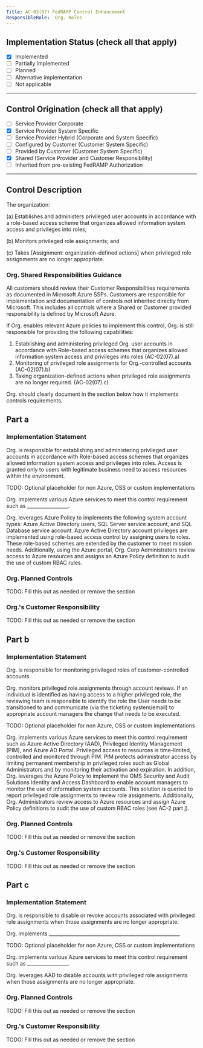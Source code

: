 ```yaml
---
Title: AC-02(07) FedRAMP Control Enhancement
ResponsibleRole:  Org. Roles
---
```

## Implementation Status (check all that apply)

* [x] Implemented
* [ ] Partially implemented
* [ ] Planned
* [ ] Alternative implementation
* [ ] Not applicable

---

## Control Origination (check all that apply)

* [ ] Service Provider Corporate
* [x] Service Provider System Specific
* [ ] Service Provider Hybrid (Corporate and System Specific)
* [ ] Configured by Customer (Customer System Specific)
* [ ] Provided by Customer (Customer System Specific)
* [x] Shared (Service Provider and Customer Responsibility)
* [ ] Inherited from pre-existing FedRAMP Authorization

---

## Control Description

The organization:

(a) Establishes and administers privileged user accounts in accordance with a role-based access scheme that organizes allowed information system access and privileges into roles;

(b) Monitors privileged role assignments; and

(c) Takes [Assignment: organization-defined actions] when privileged role assignments are no longer appropriate.

### Org. Shared Responsibilities Guidance

All customers should review their Customer Responsibilities requirements as documented in Microsoft Azure SSPs. Customers are responsible for implementation and documentation of controls not inherited directly from Microsoft. This includes all controls where a Shared or Customer provided responsibility is defined by Microsoft Azure.

If Org. enables relevant Azure policies to implement this control, Org. is still responsible for providing the following capabilities:

1. Establishing and administering privileged Org. user accounts in accordance with Role-based access schemes that organizes allowed information system access and privileges into roles (AC-02(07).a)
2. Monitoring of privileged role assignments for Org.-controlled accounts (AC-02(07).b)
3. Taking organization-defined actions when privileged role assignments are no longer required. (AC-02(07).c)

Org. should clearly document in the section below how it implements controls requirements.

## Part a

### Implementation Statement

Org.  is responsible for establishing and administering privileged user accounts in accordance with Role-based access schemes that organizes allowed information system access and privileges into roles. Access is granted only to users with legitimate business need to access resources within the environment.  

TODO: Optional placeholder for non Azure, OSS or custom implementations

Org. implements various Azure services to meet this control requirement such as _________________.

Org. leverages Azure Policy to implements the following system account types: Azure Active Directory users, SQL Server service account, and SQL Database service account. Azure Active Directory account privileges are implemented using role-based access control by assigning users to roles. These role-based schemes are extended by the customer to meet mission needs. Additionally, using the Azure portal, Org. Corp Administrators review access to Azure resources and assigns an Azure Policy definition to audit the use of custom RBAC rules.

### Org. Planned Controls

TODO: Fill this out as needed or remove the section

### Org.'s Customer Responsibility

TODO: Fill this out as needed or remove the section

## Part b

### Implementation Statement

Org.  is responsible for monitoring privileged roles of customer-controlled accounts.

Org. monitors privileged role assignments through account reviews.  If an individual is identified as having access to a higher privileged role, the reviewing team is responsible to identify the role the User needs to be transitioned to and communicate (via the ticketing system/email) to appropriate account managers the change that needs to be executed.

TODO: Optional placeholder for non Azure, OSS or custom implementations

Org. implements various Azure services to meet this control requirement such as Azure Active Directory (AAD), Privileged Identity Management (PIM), and Azure AD Portal.  Privileged access to resources is time-limited, controlled and monitored through PIM. PIM protects administrator access by limiting permanent membership in privileged roles such as Global Administrators and by monitoring their activation and expiration.  In addition, Org. leverages the Azure Policy to implement the OMS Security and Audit Solutions Identity and Access Dashboard to enable account managers to monitor the use of information system accounts.  This solution is queried to report privileged role assignments to review role assignments.  Additionally, Org. Administrators review access to Azure resources and assign Azure Policy definitions to audit the use of custom RBAC roles (see AC-2 part j).

### Org. Planned Controls

TODO: Fill this out as needed or remove the section

### Org.'s Customer Responsibility

TODO: Fill this out as needed or remove the section

## Part c

### Implementation Statement

Org.  is responsible to disable or revoke accounts associated with privileged role assignments when those assignments are no longer appropriate.

Org. implements ______________________________________________________.

TODO: Optional placeholder for non Azure, OSS or custom implementations

Org. implements various Azure services to meet this control requirement such as _________________.

Org. leverages AAD to disable accounts with privileged role assignments when those assignments are no longer appropriate.

### Org. Planned Controls

TODO: Fill this out as needed or remove the section

### Org.'s Customer Responsibility

TODO: Fill this out as needed or remove the section
